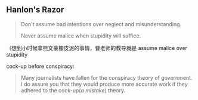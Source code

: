 ## Hanlon's Razor

> Don't assume bad intentions over neglect and misunderstanding.
>
> Never assume malice when stupidity will suffice.

（想到小时候拿熊文豪橡皮泥的事情，曹老师的教导就是 assume malice over stupidity



cock-up before conspiracy:

> Many journalists have fallen for the conspiracy theory of government. I do assure you that they would produce more accurate work if they adhered to the cock-up(*a mistake*) theory.